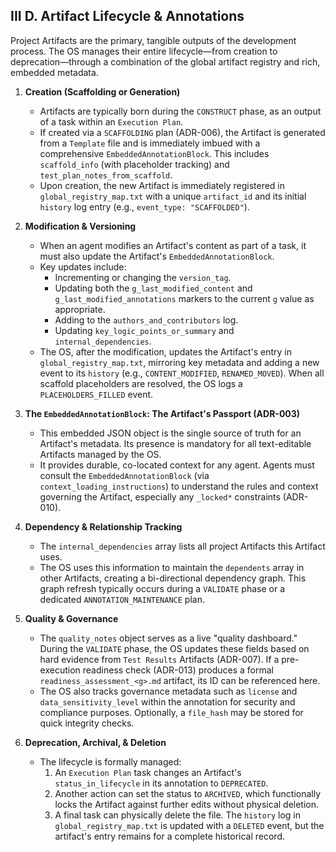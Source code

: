 ## III D. Artifact Lifecycle & Annotations

Project Artifacts are the primary, tangible outputs of the development process. The OS manages their entire lifecycle—from creation to deprecation—through a combination of the global artifact registry and rich, embedded metadata.

1.  **Creation (Scaffolding or Generation)**
    *   Artifacts are typically born during the `CONSTRUCT` phase, as an output of a task within an `Execution Plan`.
    *   If created via a `SCAFFOLDING` plan (ADR-006), the Artifact is generated from a `Template` file and is immediately imbued with a comprehensive `EmbeddedAnnotationBlock`. This includes `scaffold_info` (with placeholder tracking) and `test_plan_notes_from_scaffold`.
    *   Upon creation, the new Artifact is immediately registered in `global_registry_map.txt` with a unique `artifact_id` and its initial `history` log entry (e.g., `event_type: "SCAFFOLDED"`).

2.  **Modification & Versioning**
    *   When an agent modifies an Artifact's content as part of a task, it must also update the Artifact's `EmbeddedAnnotationBlock`.
    *   Key updates include:
        *   Incrementing or changing the `version_tag`.
        *   Updating both the `g_last_modified_content` and `g_last_modified_annotations` markers to the current `g` value as appropriate.
        *   Adding to the `authors_and_contributors` log.
        *   Updating `key_logic_points_or_summary` and `internal_dependencies`.
    *   The OS, after the modification, updates the Artifact's entry in `global_registry_map.txt`, mirroring key metadata and adding a new event to its `history` (e.g., `CONTENT_MODIFIED`, `RENAMED_MOVED`). When all scaffold placeholders are resolved, the OS logs a `PLACEHOLDERS_FILLED` event.

3.  **The `EmbeddedAnnotationBlock`: The Artifact's Passport (ADR-003)**
    *   This embedded JSON object is the single source of truth for an Artifact's metadata. Its presence is mandatory for all text-editable Artifacts managed by the OS.
    *   It provides durable, co-located context for any agent. Agents must consult the `EmbeddedAnnotationBlock` (via `context_loading_instructions`) to understand the rules and context governing the Artifact, especially any `_locked*` constraints (ADR-010).

4.  **Dependency & Relationship Tracking**
    *   The `internal_dependencies` array lists all project Artifacts this Artifact uses.
    *   The OS uses this information to maintain the `dependents` array in other Artifacts, creating a bi-directional dependency graph. This graph refresh typically occurs during a `VALIDATE` phase or a dedicated `ANNOTATION_MAINTENANCE` plan.

5.  **Quality & Governance**
    *   The `quality_notes` object serves as a live "quality dashboard." During the `VALIDATE` phase, the OS updates these fields based on hard evidence from `Test Results` Artifacts (ADR-007). If a pre-execution readiness check (ADR-013) produces a formal `readiness_assessment_<g>.md` artifact, its ID can be referenced here.
    *   The OS also tracks governance metadata such as `license` and `data_sensitivity_level` within the annotation for security and compliance purposes. Optionally, a `file_hash` may be stored for quick integrity checks.

6.  **Deprecation, Archival, & Deletion**
    *   The lifecycle is formally managed:
        1.  An `Execution Plan` task changes an Artifact's `status_in_lifecycle` in its annotation to `DEPRECATED`.
        2.  Another action can set the status to `ARCHIVED`, which functionally locks the Artifact against further edits without physical deletion.
        3.  A final task can physically delete the file. The `history` log in `global_registry_map.txt` is updated with a `DELETED` event, but the artifact's entry remains for a complete historical record.